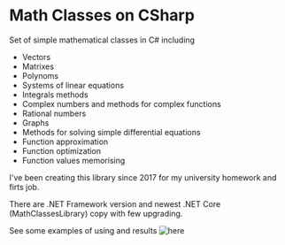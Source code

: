 # Math Classes on CSharp
Set of simple mathematical classes in C# including

* Vectors
* Matrixes
* Polynoms 
* Systems of linear equations
* Integrals methods
* Complex numbers and methods for complex functions
* Rational numbers
* Graphs 
* Methods for solving simple differential equations
* Function approximation
* Function optimization
* Function values memorising

I've been creating this library since 2017 for my university homework and firts job.

There are .NET Framework version and newest .NET Core (MathClassesLibrary) copy with few upgrading.

See some examples of using and results ![here](https://github.com/PasaOpasen/Old_Math_CSharpCpp_Projects)
